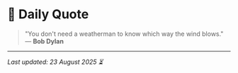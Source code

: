 # 📜 Daily Quote

> "You don't need a weatherman to know which way the wind blows."  
> — **Bob Dylan**

---

_Last updated: 23 August 2025 ⏳_
